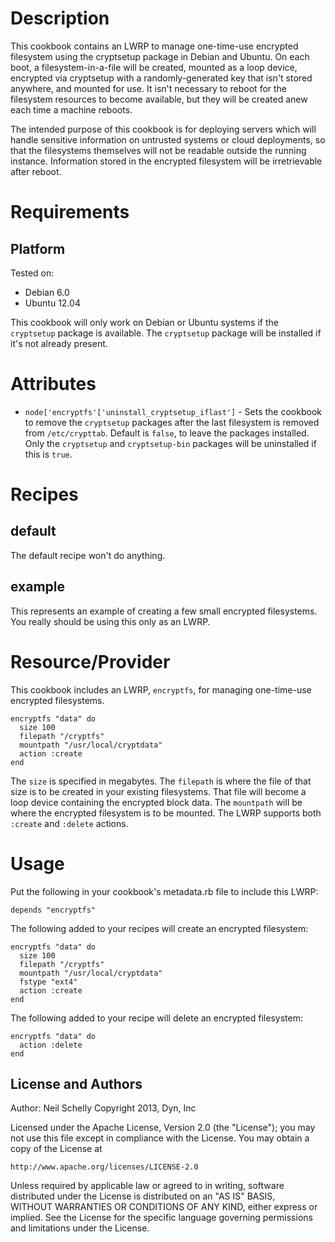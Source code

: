Description
===========
This cookbook contains an LWRP to manage one-time-use encrypted filesystem
using the cryptsetup package in Debian and Ubuntu.  On each boot, a
filesystem-in-a-file will be created, mounted as a loop device, encrypted
via cryptsetup with a randomly-generated key that isn't stored anywhere,
and mounted for use.  It isn't necessary to reboot for the filesystem
resources to become available, but they will be created anew each time a
machine reboots.

The intended purpose of this cookbook is for deploying servers which will
handle sensitive information on untrusted systems or cloud deployments, so
that the filesystems themselves will not be readable outside the running
instance. Information stored in the encrypted filesystem will be irretrievable
after reboot.

Requirements
============

## Platform

Tested on:
* Debian 6.0
* Ubuntu 12.04

This cookbook will only work on Debian or Ubuntu systems if the `cryptsetup`
package is available.  The `cryptsetup` package will be installed if it's not
already present.

Attributes
==========
* `node['encryptfs'['uninstall_cryptsetup_iflast']` - Sets the cookbook to
  remove the `cryptsetup` packages after the last filesystem is removed from
  `/etc/crypttab`.  Default is `false`, to leave the packages installed. Only
  the `cryptsetup` and `cryptsetup-bin` packages will be uninstalled if this is
  `true`.

Recipes
=======
## default
The default recipe won't do anything.

## example
This represents an example of creating a few small encrypted filesystems. You
really should be using this only as an LWRP.

Resource/Provider
=================
This cookbook includes an LWRP, `encryptfs`, for managing one-time-use
encrypted filesystems.

    encryptfs "data" do
      size 100
      filepath "/cryptfs"
      mountpath "/usr/local/cryptdata"
      action :create
    end

The `size` is specified in megabytes.  The `filepath` is where the file of
that size is to be created in your existing filesystems.  That file will
become a loop device containing the encrypted block data.  The `mountpath` will
be where the encrypted filesystem is to be mounted.  The LWRP supports both
`:create` and `:delete` actions.

Usage
=====
Put the following in your cookbook's metadata.rb file to include this LWRP:

    depends "encryptfs"

The following added to your recipes will create an encrypted filesystem:

    encryptfs "data" do
      size 100
      filepath "/cryptfs"
      mountpath "/usr/local/cryptdata"
      fstype "ext4"
      action :create
    end

The following added to your recipe will delete an encrypted filesystem:

    encryptfs "data" do
      action :delete
    end

License and Authors
-------------------
Author: Neil Schelly
Copyright 2013, Dyn, Inc

Licensed under the Apache License, Version 2.0 (the "License");
you may not use this file except in compliance with the License.
You may obtain a copy of the License at

    http://www.apache.org/licenses/LICENSE-2.0

Unless required by applicable law or agreed to in writing, software
distributed under the License is distributed on an "AS IS" BASIS,  
WITHOUT WARRANTIES OR CONDITIONS OF ANY KIND, either express or implied.
See the License for the specific language governing permissions and
limitations under the License.

